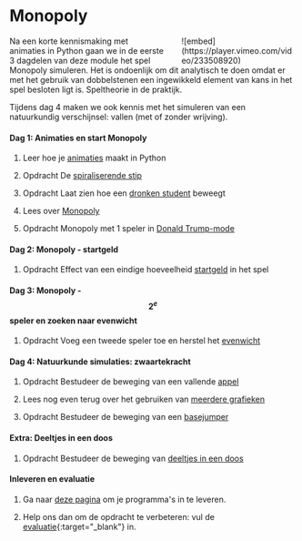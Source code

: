 # Monopoly

<div style="width: 40%; float:right; margin-left: 2em;">
![embed](https://player.vimeo.com/video/233508920)
</div>

Na een korte kennismaking met animaties in Python gaan we in de eerste 3 dagdelen van deze module het spel Monopoly simuleren. Het is ondoenlijk om dit analytisch te doen omdat er met het gebruik van dobbelstenen een ingewikkeld element van kans in het spel besloten ligt is. Speltheorie in de praktijk.

Tijdens dag 4 maken we ook kennis met het simuleren van een natuurkundig verschijnsel: vallen (met of zonder wrijving).

#### Dag 1: Animaties en start Monopoly

1. Leer hoe je [animaties](/technieken/animaties) maakt in Python

2. <span class="badge badge-primary">Opdracht</span> De [spiraliserende stip](/beweging/stip)

3. <span class="badge badge-primary">Opdracht</span> Laat zien hoe een [dronken student](/beweging/student) beweegt

4. Lees over [Monopoly](/monopoly/inleiding)

5. <span class="badge badge-primary">Opdracht</span> Monopoly met 1 speler in [Donald Trump-mode](/monopoly/vrij-rondlopen)


#### Dag 2: Monopoly - startgeld

1. <span class="badge badge-primary">Opdracht</span> Effect van een eindige hoeveelheid [startgeld](/monopoly/startgeld) in het spel


#### Dag 3: Monopoly - $$2^e$$ speler en zoeken naar evenwicht

1. <span class="badge badge-primary">Opdracht</span> Voeg een tweede speler toe en herstel het [evenwicht](/monopoly/twee-spelers)


#### Dag 4: Natuurkunde simulaties: zwaartekracht

1. <span class="badge badge-primary">Opdracht</span> Bestudeer de beweging van een vallende [appel](/beweging/appel)

2. Lees nog even terug over het gebruiken van [meerdere grafieken](/technieken/plot)

3. <span class="badge badge-primary">Opdracht</span> Bestudeer de beweging van een [basejumper](/beweging/basejump)


#### Extra: Deeltjes in een doos

1. <span class="badge badge-primary">Opdracht</span> Bestudeer de beweging van [deeltjes in een doos](/beweging/extra)



#### Inleveren en evaluatie

1. Ga naar [deze pagina](/monopoly/inleveren) om je programma's in te leveren.

2. Help ons dan om de opdracht te verbeteren: vul de [evaluatie](https://goo.gl/forms/bMEPwmQeLxMZ13qE2){:target="_blank"} in.
